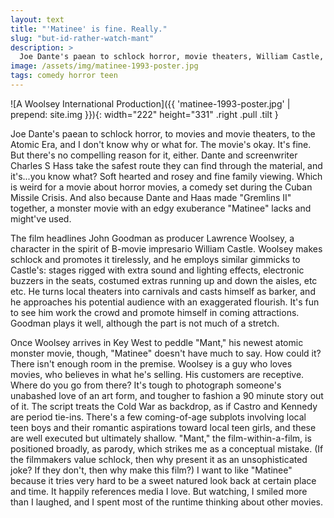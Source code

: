 ```yaml
---
layout: text
title: "'Matinee' is fine. Really."
slug: "but-id-rather-watch-mant"
description: >
  Joe Dante's paean to schlock horror, movie theaters, William Castle, the atomic age, and I don't know why or what for.
image: /assets/img/matinee-1993-poster.jpg
tags: comedy horror teen
---
```


![A Woolsey International Production]({{ 'matinee-1993-poster.jpg' | prepend: site.img }}){: width="222" height="331" .right .pull .tilt }

Joe Dante's paean to schlock horror, to movies and movie theaters, to the Atomic Era, and I don't know why or what for. The movie's okay. It's fine. But there's no compelling reason for it, either. <!--more-->Dante and screenwriter Charles S Hass take the safest route they can find through the material, and it's...you know what? Soft hearted and rosey and fine family viewing. Which is weird for a movie about horror movies, a comedy set during the Cuban Missile Crisis. And also because Dante and Haas made "Gremlins II" together, a monster movie with an edgy exuberance "Matinee" lacks and might've used.

The film headlines John Goodman as producer Lawrence Woolsey, a character in the spirit of B-movie impresario William Castle. Woolsey makes schlock and promotes it tirelessly, and he employs similar gimmicks to Castle's: stages rigged with extra sound and lighting effects, electronic buzzers in the seats, costumed extras running up and down the aisles, etc etc. He turns local theaters into carnivals and casts himself as barker, and he approaches his potential audience with an exaggerated flourish. It's fun to see him work the crowd and promote himself in coming attractions. Goodman plays it well, although the part is not much of a stretch.

Once Woolsey arrives in Key West to peddle "Mant," his newest atomic monster movie, though, "Matinee" doesn't have much to say. How could it? There isn't enough room in the premise. Woolsey is a guy who loves movies, who believes in what he's selling. His customers are receptive. Where do you go from there? It's tough to photograph someone's unabashed love of an art form, and tougher to fashion a 90 minute story out of it. The script treats the Cold War as backdrop, as if Castro and Kennedy are period tie-ins. There's a few coming-of-age subplots involving local teen boys and their romantic aspirations toward local teen girls, and these are well executed but ultimately shallow. "Mant," the film-within-a-film, is positioned broadly, as parody, which strikes me as a conceptual mistake. (If the filmmakers value schlock, then why present it as an unsophisticated joke? If they don't, then why make this film?) I want to like "Matinee" because it tries very hard to be a sweet natured look back at certain place and time. It happily references media I love. But watching, I smiled more than I laughed, and I spent most of the runtime thinking about other movies.
